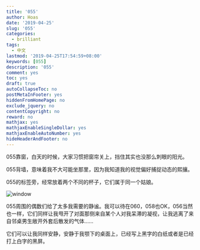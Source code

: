 ```yaml
---
title: '055'
author: Hoas
date: '2019-04-25'
slug: '055'
categories:
  - brilliant
tags:
  - 中文
lastmod: '2019-04-25T17:54:59+08:00'
keywords: [055]
description: '055'
comment: yes
toc: yes
draft: true
autoCollapseToc: no
postMetaInFooter: yes
hiddenFromHomePage: no
exclude_jquery: no
contentCopyright: no
reward: no
mathjax: yes
mathjaxEnableSingleDollar: yes
mathjaxEnableAutoNumber: yes
hideHeaderAndFooter: no
---
```


055靠窗，白天的时候，大家习惯把窗帘关上，挡住其实也没那么刺眼的阳光。

055背墙，意味着我不大可能坐那里，因为我知道我的视觉偏好捕捉动态的熙攘。

055的标签旁，经常放着两个不同的杯子，它们属于同一个姑娘。

![window](https://images.unsplash.com/photo-1496092607007-ca127e0b6a10?ixlib=rb-1.2.1&ixid=eyJhcHBfaWQiOjEyMDd9&auto=format&fit=crop&w=1085&q=80)

<!--more-->

055周围的偶数们给了太多我需要的静谧。我可以待在060，058也OK，056当然也一样，它们同样让我甩开了对面那侧来自某个人对我呆滞的凝视，让我逃离了来自邻桌男生敞开外套后散发的气体……

它们可以让我同样安静，安静于我颚下的桌面上，已经写上黑字的白纸或者是已经打上白字的黑屏。


